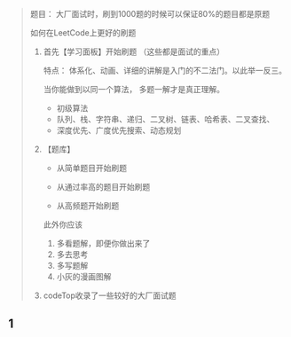 > 题目： 大厂面试时，刷到1000题的时候可以保证80%的题目都是原题
>
> 如何在LeetCode上更好的刷题
>
> 1. 首先【学习面板】开始刷题 （这些都是面试的重点）
>
>    特点： 体系化、动画、详细的讲解是入门的不二法门。以此举一反三。
>
>    当你能做到以同一个算法， 多题一解才是真正理解。
>
>    - 初级算法
>    - 队列、栈、字符串、递归、二叉树、链表、哈希表、二叉查找、
>    - 深度优先、广度优先搜索、动态规划
>
> 2. 【题库】
>
>    - 从简单题目开始刷题
>
>    - 从通过率高的题目开始刷题
>
>    - 从高频题开始刷题
>
>    此外你应该 
>
>    1. 多看题解，即便你做出来了
>    2. 多去思考
>    3. 多写题解
>    4. 小灰的漫画图解
>
> 3. codeTop收录了一些较好的大厂面试题



## 1